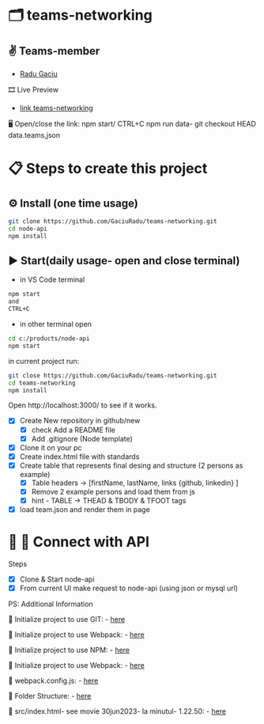 # 🗂️ teams-networking

## ✌️ Teams-member

- [Radu Gaciu](https://github.com/GaciuRadu/teams-networking)

🎞 Live Preview

- [link teams-networking](https://gaciuradu.github.io/teams-networking/)

🖥️ Open/close the link: npm start/ CTRL+C
npm run data- git checkout HEAD data.teams,json

# 📋 Steps to create this project

## ⚙️ Install (one time usage)

```sh
git clone https://github.com/GaciuRadu/teams-networking.git
cd node-api
npm install
```

## ▶️ Start(daily usage- open and close terminal)

- in VS Code terminal

```sh
npm start
and
CTRL+C
```

- in other terminal open

```sh
cd c:/products/node-api
npm start
```

in current project run:

```sh
git close https://github.com/GaciuRadu/teams-networking.git
cd teams-networking
npm install
```

Open http://localhost:3000/ to see if it works.

- [x] Create New repository in github/new
  - [x] check Add a README file
  - [x] Add .gitignore (Node template)
- [x] Clone it on your pc
- [x] Create index.html file with standards
- [x] Create table that represents final desing and structure (2 persons as example)
  - [x] Table headers -> [firstName, lastName, links {github, linkedin} ]
  - [x] Remove 2 example persons and load them from js
  - [x] hint - TABLE -> THEAD & TBODY & TFOOT tags
- [x] load team.json and render them in page

# 🧩 🔎 Connect with API

Steps

- [x] Clone & Start node-api
- [x] From current UI make request to node-api (using json or mysql url)

PS: Additional Information

📃 Initialize project to use GIT: - [here](https://nmatei.github.io/web-intro-presentation/js#/git-init)

📄 Initialize project to use Webpack: - [here](https://nmatei.github.io/web-intro-presentation/js#/webpack-init)

📄 Initialize project to use NPM: - [here](https://nmatei.github.io/web-intro-presentation/js#/npm-init0)

📄 Initialize project to use Webpack: - [here](https://nmatei.github.io/web-intro-presentation/js#/webpack-init)

📄 webpack.config.js: - [here](https://nmatei.github.io/web-intro-presentation/js#/webpack-config)

📄 Folder Structure: - [here](https://nmatei.github.io/web-intro-presentation/js#/webpack-folder-structure)

📄 src/index.html- see movie 30jun2023- la minutul- 1.22.50: - [here](https://nmatei.github.io/web-intro-presentation/js#/remove-script-from-html)
